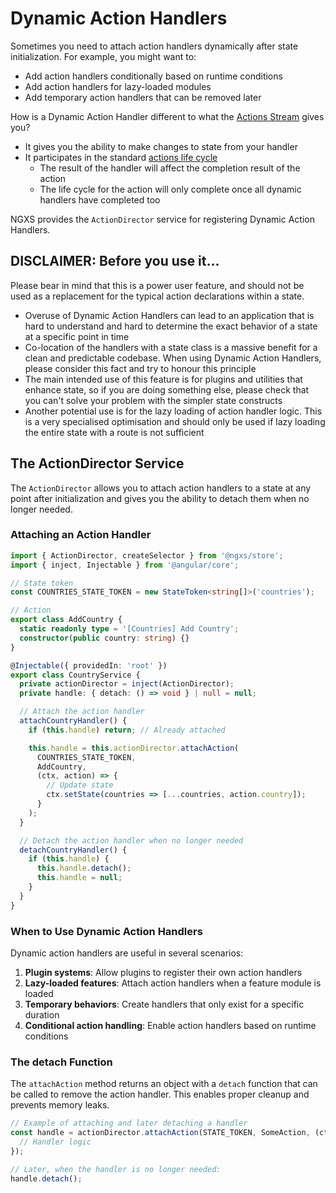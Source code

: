 # Dynamic Action Handlers

Sometimes you need to attach action handlers dynamically after state initialization. For example, you might want to:

- Add action handlers conditionally based on runtime conditions
- Add action handlers for lazy-loaded modules
- Add temporary action handlers that can be removed later

How is a Dynamic Action Handler different to what the [Actions Stream](./actions-stream.md) gives you?

- It gives you the ability to make changes to state from your handler
- It participates in the standard [actions life cycle](./actions-life-cycle.md)
  - The result of the handler will affect the completion result of the action
  - The life cycle for the action will only complete once all dynamic handlers have completed too

NGXS provides the `ActionDirector` service for registering Dynamic Action Handlers.

## DISCLAIMER: Before you use it...

Please bear in mind that this is a power user feature, and should not be used as a replacement for the typical action declarations within a state.

- Overuse of Dynamic Action Handlers can lead to an application that is hard to understand and hard to determine the exact behavior of a state at a specific point in time
- Co-location of the handlers with a state class is a massive benefit for a clean and predictable codebase. When using Dynamic Action Handlers, please consider this fact and try to honour this principle
- The main intended use of this feature is for plugins and utilities that enhance state, so if you are doing something else, please check that you can't solve your problem with the simpler state constructs
- Another potential use is for the lazy loading of action handler logic. This is a very specialised optimisation and should only be used if lazy loading the entire state with a route is not sufficient

## The ActionDirector Service

The `ActionDirector` allows you to attach action handlers to a state at any point after initialization and gives you the ability to detach them when no longer needed.

### Attaching an Action Handler

```ts
import { ActionDirector, createSelector } from '@ngxs/store';
import { inject, Injectable } from '@angular/core';

// State token
const COUNTRIES_STATE_TOKEN = new StateToken<string[]>('countries');

// Action
export class AddCountry {
  static readonly type = '[Countries] Add Country';
  constructor(public country: string) {}
}

@Injectable({ providedIn: 'root' })
export class CountryService {
  private actionDirector = inject(ActionDirector);
  private handle: { detach: () => void } | null = null;

  // Attach the action handler
  attachCountryHandler() {
    if (this.handle) return; // Already attached

    this.handle = this.actionDirector.attachAction(
      COUNTRIES_STATE_TOKEN,
      AddCountry,
      (ctx, action) => {
        // Update state
        ctx.setState(countries => [...countries, action.country]);
      }
    );
  }

  // Detach the action handler when no longer needed
  detachCountryHandler() {
    if (this.handle) {
      this.handle.detach();
      this.handle = null;
    }
  }
}
```

### When to Use Dynamic Action Handlers

Dynamic action handlers are useful in several scenarios:

1. **Plugin systems**: Allow plugins to register their own action handlers
2. **Lazy-loaded features**: Attach action handlers when a feature module is loaded
3. **Temporary behaviors**: Create handlers that only exist for a specific duration
4. **Conditional action handling**: Enable action handlers based on runtime conditions

### The detach Function

The `attachAction` method returns an object with a `detach` function that can be called to remove the action handler. This enables proper cleanup and prevents memory leaks.

```ts
// Example of attaching and later detaching a handler
const handle = actionDirector.attachAction(STATE_TOKEN, SomeAction, (ctx, action) => {
  // Handler logic
});

// Later, when the handler is no longer needed:
handle.detach();
```
